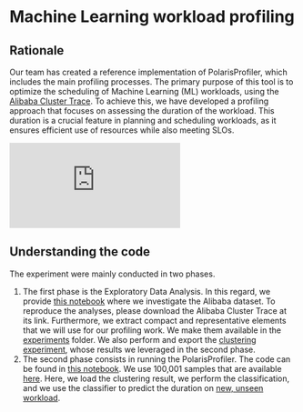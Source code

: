 # Machine Learning workload profiling

## Rationale
Our team has created a reference implementation of PolarisProfiler, which includes the main profiling processes. The primary purpose of this tool is to optimize the scheduling of Machine Learning (ML) workloads, using the [Alibaba Cluster Trace](https://github.com/alibaba/clusterdata). To achieve this, we have developed a profiling approach that focuses on assessing the duration of the workload. This duration is a crucial feature in planning and scheduling workloads, as it ensures efficient use of resources while also meeting SLOs.

![Profiling model overview](https://github.com/polaris-slo-cloud/polaris-ai/tree/main/ml_data-profiling/Figures/Profiling-model.pdf)

## Understanding the code
The experiment were mainly conducted in two phases. 
1. The first phase is the Exploratory Data Analysis. In this regard, we provide [this notebook](https://github.com/polaris-slo-cloud/polaris-ai/tree/main/ml_data-profiling/alibaba_data-EDA-v0.3.ipynb) where we investigate the Alibaba dataset. To reproduce the analyses, please download the Alibaba Cluster Trace at its link. Furthermore, we extract compact and representative elements that we will use for our profiling work. We make them available in the [experiments](https://github.com/polaris-slo-cloud/polaris-ai/tree/main/ml_data-profiling/experiments) folder. We also perform and export the [clustering experiment](https://github.com/polaris-slo-cloud/polaris-ai/tree/main/ml_data-profiling/experiments/hdbscan_300_power_transform_euclidean.pkl), whose results we leveraged in the second phase.
2. The second phase consists in running the PolarisProfiler. The code can be found in [this notebook](https://github.com/polaris-slo-cloud/polaris-ai/tree/main/ml_data-profiling/alibaba_data-evaluation.ipynb). We use 100,001 samples that are available [here](https://github.com/polaris-slo-cloud/polaris-ai/tree/main/ml_data-profiling/experiments/100_001_sampled_workload_data.csv). Here, we load the clustering result, we perform the classification, and we use the classifier to predict the duration on [new, unseen workload](https://github.com/polaris-slo-cloud/polaris-ai/tree/main/ml_data-profiling/experiments/1_000_sampled_test_data.csv).